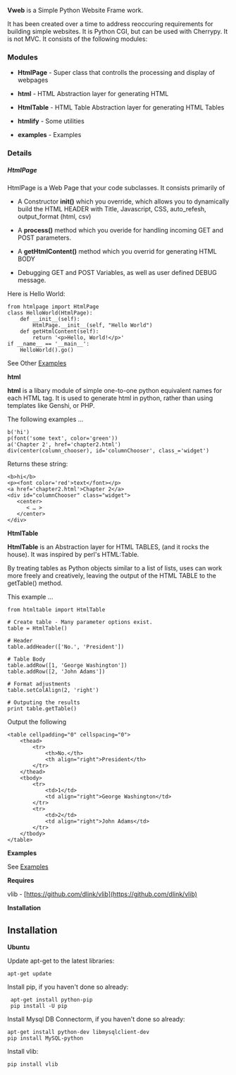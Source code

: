 **Vweb** is a Simple Python Website Frame work.

It has been created over a time to address reoccuring requirements for building simple websites.  It is Python CGI, but can be used with Cherrypy.  It is not MVC.  It consists of the following modules:

### Modules

* **HtmlPage** - Super class that controlls the processing and display of webpages

* **html**     - HTML Abstraction layer for generating HTML

* **HtmlTable** - HTML Table Abstraction layer for generating HTML Tables

* **htmlify** - Some utilities

* **examples**  - Examples

### Details

##### HtmlPage

HtmlPage is a Web Page that your code subclasses.  It consists primarily of

* A Constructor **__init__()** which you override, which allows you to dynamically build the HTML HEADER with Title, Javascript, CSS, auto_refesh, output_format (html, csv)

* A **process()** method which you overide for handling incoming GET and POST parameters.

* A **getHtmlContent()** method which you overrid for generating HTML BODY

* Debugging GET and POST Variables, as well as user defined DEBUG message.

Here is Hello World:

    from htmlpage import HtmlPage
    class HelloWorld(HtmlPage):
        def __init__(self):
            HtmlPage.__init__(self, "Hello World")
        def getHtmlContent(self):
            return '<p>Hello, World!</p>'
    if __name__ == '__main__':
        HelloWorld().go()

See Other [Examples](https://github.com/dlink/vweb/tree/master/examples)

__html__

**html** is a libary module of simple one-to-one python equivalent names for each HTML tag.  It is used to generate html in python, rather than using templates like Genshi, or PHP.

The following examples ...

    b('hi')
    p(font('some text', color='green'))
    a('Chapter 2', href='chapter2.html')
    div(center(column_chooser), id='columnChooser', class_='widget')
    
Returns these string:

    <b>hi</b>
    <p><font color='red'>text</font></p>
    <a href='chapter2.html'>Chapter 2</a>
    <div id="columnChooser" class="widget">
       <center>
          < … > 
       </center>
    </div>

__HtmlTable__

**HtmlTable** is an Abstraction layer for HTML TABLES, (and it rocks the house). It was inspired by perl's HTML:Table.  

By treating tables as Python objects similar to a list of lists, uses can work more freely and creatively, leaving the output of the HTML TABLE to the getTable() method.

This example …

    from htmltable import HtmlTable
    
    # Create table - Many parameter options exist.
    table = HtmlTable()
    
    # Header
    table.addHeader(['No.', 'President'])
    
    # Table Body
    table.addRow([1, 'George Washington']) 
    table.addRow([2, 'John Adams']) 
    
    # Format adjustments
    table.setColAlign(2, 'right')
    
    # Outputing the results
    print table.getTable()

Output the following

    <table cellpadding="0" cellspacing="0">
        <thead>
            <tr>
                <th>No.</th>
                <th align="right">President</th>
            </tr>
        </thead>
        <tbody>
            <tr>
                <td>1</td>
                <td align="right">George Washington</td>
            </tr>
            <tr>
                <td>2</td>
                <td align="right">John Adams</td>
            </tr>
        </tbody>
    </table>

__Examples__

See [Examples](https://github.com/dlink/vweb/tree/master/examples)


__Requires__

vlib - [https://github.com/dlink/vlib](https://github.com/dlink/vlib)

__Installation__

Installation
------------

__Ubuntu__

Update apt-get to the latest libraries:

    apt-get update

Install pip, if you haven't done so already:

     apt-get install python-pip
     pip install -U pip

Install Mysql DB Connectorm, if you haven't done so already:

    apt-get install python-dev libmysqlclient-dev
    pip install MySQL-python

Install vlib:

    pip install vlib

